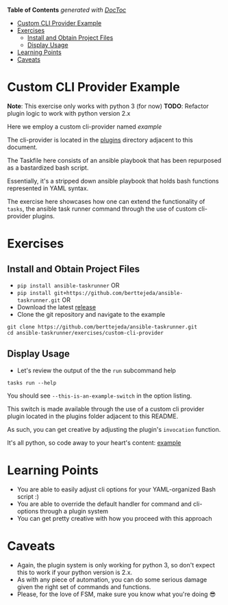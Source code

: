 <!-- START doctoc generated TOC please keep comment here to allow auto update -->
<!-- DON'T EDIT THIS SECTION, INSTEAD RE-RUN doctoc TO UPDATE -->
**Table of Contents**  *generated with [DocToc](https://github.com/thlorenz/doctoc)*

- [Custom CLI Provider Example](#custom-cli-provider-example)
- [Exercises](#exercises)
  - [Install and Obtain Project Files](#install-and-obtain-project-files)
  - [Display Usage](#display-usage)
- [Learning Points](#learning-points)
- [Caveats](#caveats)

<!-- END doctoc generated TOC please keep comment here to allow auto update -->

<a name="custom-cli-provider-example"></a>
# Custom CLI Provider Example

**Note**: This exercise only works with python 3 (for now)
**TODO**: Refactor plugin logic to work with python version 2.x

Here we employ a custom cli-provider named _example_

The cli-provider is located in the [plugins](plugins) directory adjacent to this document.

The Taskfile here consists of an ansible playbook that has been repurposed as a bastardized bash script.

Essentially, it's a stripped down ansible playbook that holds bash functions represented in YAML syntax.

The exercise here showcases how one can extend the functionality of `tasks`, the ansible task runner command
through the use of custom cli-provider plugins.

<a name="exercises"></a>
# Exercises

<a name="install-and-obtain-project-files"></a>
## Install and Obtain Project Files

* `pip install ansible-taskrunner` OR<br />
* `pip install git+https://github.com/berttejeda/ansible-taskrunner.git` OR<br />
* Download the latest [release](https://github.com/berttejeda/ansible-taskrunner/releases)<br />
* Clone the git repository and navigate to the example<br />

```
git clone https://github.com/berttejeda/ansible-taskrunner.git
cd ansible-taskrunner/exercises/custom-cli-provider
```
<a name="display-usage"></a>
## Display Usage

* Let's review the output of the the `run` subcommand help<br />
```
tasks run --help
```

You should see `--this-is-an-example-switch` in the option listing.

This switch is made available through the use of a custom cli provider plugin located in the plugins folder adjacent to this README.

As such, you can get creative by adjusting the plugin's `invocation` function. 

It's all python, so code away to your heart's content: [example](plugins/providers/example)

<a name="learning-points"></a>
# Learning Points

- You are able to easily adjust cli options for your YAML-organized Bash script :)
- You are able to override the default handler for command and cli-options through a plugin system
- You can get pretty creative with how you proceed with this approach

<a name="caveats"></a>
# Caveats

- Again, the plugin system is only working for python 3, so don't expect this to work if your python version is 2.x.
- As with any piece of automation, you can do some serious damage given the right set of commands and functions.
- Please, for the love of FSM, make sure you know what you're doing 😎